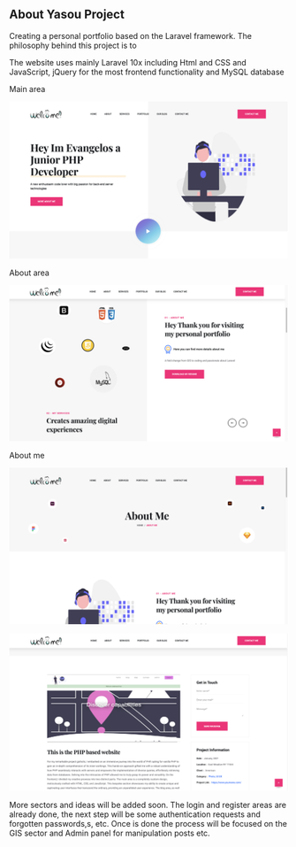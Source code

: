 

## About Yasou Project

Creating a personal portfolio based on the Laravel framework. The philosophy behind this project is to 

The website uses mainly Laravel 10x including Html and CSS and JavaScript, jQuery for the most frontend functionality and MySQL database

Main area

![](test_images/example_4.png)

About area

![](test_images/example_3.png)

About me

![](test_images/example_2.png)

![](test_images/example_1.png)


More sectors and ideas will be added soon.
The login and register areas are already done, the next step will be some authentication requests and forgotten passwords,s, etc. Once is done the process will be focused on the GIS sector and Admin panel for manipulation posts etc.



